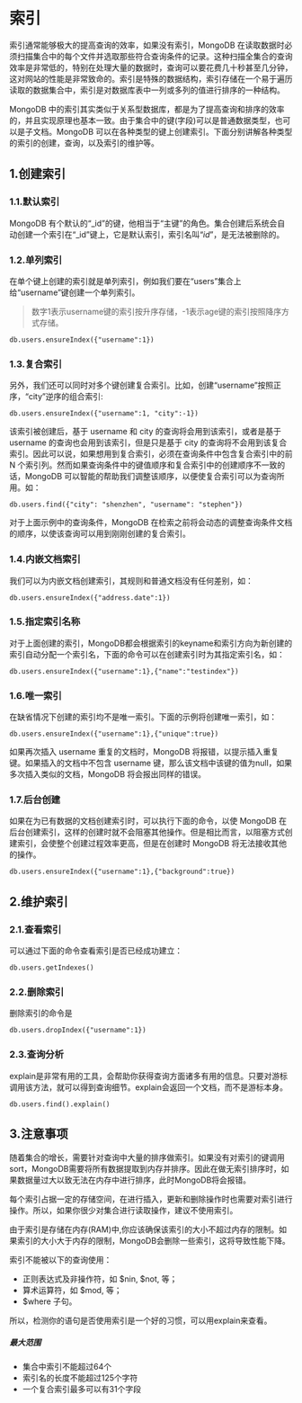 # 索引

索引通常能够极大的提高查询的效率，如果没有索引，MongoDB 在读取数据时必须扫描集合中的每个文件并选取那些符合查询条件的记录。这种扫描全集合的查询效率是非常低的，特别在处理大量的数据时，查询可以要花费几十秒甚至几分钟，这对网站的性能是非常致命的。索引是特殊的数据结构，索引存储在一个易于遍历读取的数据集合中，索引是对数据库表中一列或多列的值进行排序的一种结构。

MongoDB 中的索引其实类似于关系型数据库，都是为了提高查询和排序的效率的，并且实现原理也基本一致。由于集合中的键(字段)可以是普通数据类型，也可以是子文档。MongoDB 可以在各种类型的键上创建索引。下面分别讲解各种类型的索引的创建，查询，以及索引的维护等。

## 1.创建索引

### 1.1.默认索引

MongoDB 有个默认的“_id”的键，他相当于“主键”的角色。集合创建后系统会自动创建一个索引在“_id”键上，它是默认索引，索引名叫“_id_”，是无法被删除的。

### 1.2.单列索引

在单个键上创建的索引就是单列索引，例如我们要在“users”集合上给“username”键创建一个单列索引。

> 数字1表示username键的索引按升序存储，-1表示age键的索引按照降序方式存储。

```
db.users.ensureIndex({"username":1})
```

### 1.3.复合索引

另外，我们还可以同时对多个键创建复合索引。比如，创建“username”按照正序，“city”逆序的组合索引:

```
db.users.ensureIndex({"username":1, "city":-1})
```

该索引被创建后，基于 username 和 city 的查询将会用到该索引，或者是基于 username 的查询也会用到该索引，但是只是基于 city 的查询将不会用到该复合索引。因此可以说，如果想用到复合索引，必须在查询条件中包含复合索引中的前 N 个索引列。然而如果查询条件中的键值顺序和复合索引中的创建顺序不一致的话，MongoDB 可以智能的帮助我们调整该顺序，以便使复合索引可以为查询所用。如：

```
db.users.find({"city": "shenzhen", "username": "stephen"})
```

对于上面示例中的查询条件，MongoDB 在检索之前将会动态的调整查询条件文档的顺序，以使该查询可以用到刚刚创建的复合索引。

### 1.4.内嵌文档索引

我们可以为内嵌文档创建索引，其规则和普通文档没有任何差别，如：

```
db.users.ensureIndex({"address.date":1})
```

### 1.5.指定索引名称

对于上面创建的索引，MongoDB都会根据索引的keyname和索引方向为新创建的索引自动分配一个索引名，下面的命令可以在创建索引时为其指定索引名，如：

```
db.users.ensureIndex({"username":1},{"name":"testindex"})
```

### 1.6.唯一索引

在缺省情况下创建的索引均不是唯一索引。下面的示例将创建唯一索引，如：

```
db.users.ensureIndex({"username":1},{"unique":true})
```

如果再次插入 username 重复的文档时，MongoDB 将报错，以提示插入重复键。如果插入的文档中不包含 username 键，那么该文档中该键的值为null，如果多次插入类似的文档，MongoDB 将会报出同样的错误。

### 1.7.后台创建

如果在为已有数据的文档创建索引时，可以执行下面的命令，以使 MongoDB 在后台创建索引，这样的创建时就不会阻塞其他操作。但是相比而言，以阻塞方式创建索引，会使整个创建过程效率更高，但是在创建时 MongoDB 将无法接收其他的操作。

```
db.users.ensureIndex({"username":1},{"background":true})
```

## 2.维护索引

### 2.1.查看索引

可以通过下面的命令查看索引是否已经成功建立：

```
db.users.getIndexes()
```

### 2.2.删除索引

删除索引的命令是

```
db.users.dropIndex({"username":1})
```

### 2.3.查询分析

explain是非常有用的工具，会帮助你获得查询方面诸多有用的信息。只要对游标调用该方法，就可以得到查询细节。explain会返回一个文档，而不是游标本身。

```
db.users.find().explain()
```

## 3.注意事项

随着集合的增长，需要针对查询中大量的排序做索引。如果没有对索引的键调用sort，MongoDB需要将所有数据提取到内存并排序。因此在做无索引排序时，如果数据量过大以致无法在内存中进行排序，此时MongoDB将会报错。

每个索引占据一定的存储空间，在进行插入，更新和删除操作时也需要对索引进行操作。所以，如果你很少对集合进行读取操作，建议不使用索引。

由于索引是存储在内存(RAM)中,你应该确保该索引的大小不超过内存的限制。如果索引的大小大于内存的限制，MongoDB会删除一些索引，这将导致性能下降。

索引不能被以下的查询使用：

- 正则表达式及非操作符，如 $nin, $not, 等；
- 算术运算符，如 $mod, 等；
- $where 子句。

所以，检测你的语句是否使用索引是一个好的习惯，可以用explain来查看。

##### 最大范围

- 集合中索引不能超过64个
- 索引名的长度不能超过125个字符
- 一个复合索引最多可以有31个字段

